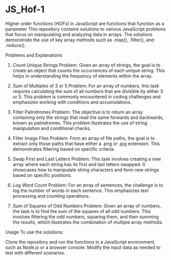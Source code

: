 # JS_Hof-1
Higher order functions (HOFs) in JavaScript are functions that function as a parameter
This repository contains solutions to various JavaScript problems that focus on manipulating and analyzing data in arrays. The solutions demonstrate the use of key array methods such as .map(), .filter(), and .reduce().

Problems and Explanations
1. Count Unique Strings
Problem: Given an array of strings, the goal is to create an object that counts the occurrences of each unique string. This helps in understanding the frequency of elements within the array.

2. Sum of Multiples of 3 or 5
Problem: For an array of numbers, this task requires calculating the sum of all numbers that are divisible by either 3 or 5. This problem is commonly encountered in coding challenges and emphasizes working with conditions and accumulations.

3. Filter Palindromes
Problem: The objective is to return an array containing only the strings that read the same forwards and backwards, known as palindromes. This problem illustrates the use of string manipulation and conditional checks.

4. Filter Image Files
Problem: From an array of file paths, the goal is to extract only those paths that have either a .png or .jpg extension. This demonstrates filtering based on specific criteria.

5. Swap First and Last Letters
Problem: This task involves creating a new array where each string has its first and last letters swapped. It showcases how to manipulate string characters and form new strings based on specific positions.

6. Log Word Count
Problem: For an array of sentences, the challenge is to log the number of words in each sentence. This emphasizes text processing and counting operations.

7. Sum of Squares of Odd Numbers
Problem: Given an array of numbers, the task is to find the sum of the squares of all odd numbers. This involves filtering the odd numbers, squaring them, and then summing the results, which illustrates the combination of multiple array methods.

Usage
To use the solutions:

Clone the repository and run the functions in a JavaScript environment, such as Node.js or a browser console.
Modify the input data as needed to test with different scenarios.
